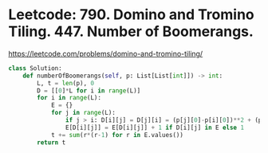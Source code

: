# Leetcode: 790. Domino and Tromino Tiling. 447. Number of Boomerangs.

https://leetcode.com/problems/domino-and-tromino-tiling/

```Python
class Solution:
    def numberOfBoomerangs(self, p: List[List[int]]) -> int:
        L, t = len(p), 0
        D = [[0]*L for i in range(L)]
        for i in range(L):
        	E = {}
        	for j in range(L):
        		if j > i: D[i][j] = D[j][i] = (p[j][0]-p[i][0])**2 + (p[j][1]-p[i][1])**2
        		E[D[i][j]] = E[D[i][j]] + 1 if D[i][j] in E else 1
        	t += sum(r*(r-1) for r in E.values())
        return t
```